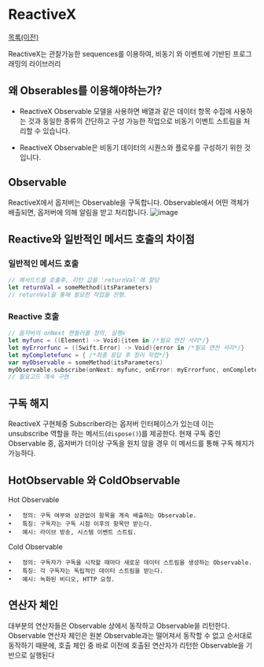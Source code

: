 # ReactiveX
[목록(이전)](../ReadMe.md)

ReactiveX는 관찰가능한 sequences를 이용하여, 비동기 와 이벤트에 기반된 프로그래밍의 라이브러리

## 왜 Obserables를 이용해야하는가?
- ReactiveX Observable 모델을 사용하면 배열과 같은 데이터 항목 수집에 사용하는 것과 동일한 종류의 간단하고 구성 가능한 작업으로 비동기 이벤트 스트림을 처리할 수 있습니다.

- ReactiveX Observable은 비동기 데이터의 시퀀스와 플로우를 구성하기 위한 것입니다.

## Observable
ReactiveX에서 옵저버는 Observable을 구독합니다.
Observable에서 어떤 객체가 배출되면, 옵저버에 의해 알림을 받고 처리합니다.
![image](https://reactivex.io/assets/operators/legend.png)

## Reactive와 일반적인 메서드 호출의 차이점
### 일반적인 메서드 호출
```Swift
// 메서드드를 호출후, 리턴 값을 'returnVal'에 할당
let returnVal = someMethod(itsParameters)
// returnVal을 통해 필요한 작업을 진행.
```
### Reactive 호출
```Swift
// 옵저버의 onNext 핸들러를 정의, 실행x
let myfunc = ((Element) -> Void){item in /*필요 연찬 서리*/}
let myErrorfunc = ((Swift.Error) -> Void){error in /*필요 연찬 서리*/}
let myCompletefunc = { /*최종 응답 후 정리 작업*/}
var myObservable = someMethod(itsParameters)
myObservable.subscribe(onNext: myfunc, onError: myErrorfunc, onComplete: myCompletefunc)
// 필요고드 계속 구현
```

## 구독 해지
ReactiveX 구현체중 Subscriber라는 옵저버 인터페이스가 있는데 이는 unsubscribe 역할을 하는 메서드(`dispose()`)를 제공한다. 현재 구독 중인 Observable 중, 옵저버가 더이상 구독을 원치 않을 경우 이 메서드를 통해 구독 해지가 가능하다.

## HotObservable 와 ColdObservable
Hot Observable

	•	정의: 구독 여부와 상관없이 항목을 계속 배출하는 Observable.
	•	특징: 구독자는 구독 시점 이후의 항목만 받는다.
	•	예시: 라이브 방송, 시스템 이벤트 스트림.

Cold Observable

	•	정의: 구독자가 구독을 시작할 때마다 새로운 데이터 스트림을 생성하는 Observable.
	•	특징: 각 구독자는 독립적인 데이터 스트림을 받는다.
	•	예시: 녹화된 비디오, HTTP 요청.
    
## 연산자 체인
대부분의 연산자들은 Observable 상에서 동작하고 Observable을 리턴한다.
Observable 연산자 체인은 원본 Observable과는 떨어져서 동작할 수 없고 순서대로 동작하기 때문에, 호출 체인 중 바로 이전에 호출된 연산자가 리턴한 Observable을 기반으로 실행된다
